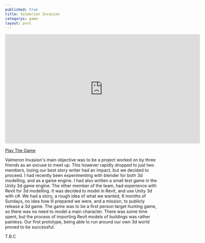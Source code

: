 ```yaml
---
published: true
title: Valmerion Invasion
categorys: game
layout: post
---
```



<iframe width="640" height="360" src="https://www.youtube.com/embed/fFoYqRnEels" frameborder="0" allowfullscreen></iframe>  

<a href="http://www.kongregate.com/games/Studio6Plus1/valmeron-invasion">Play The Game</a>  

Valmeron Invasion's main objective was to be a project worked on by three friends as an excuse to meet up. This however rapidly dropped to just two members, losing our best story writer had an impact, but we decided to proceed. I had recently been experimenting with blender for both 3d modelling, and as a game engine. I had also written a small test game in the Unity 3d game engine. The other member of the team, had experience with Revit for 3d modelling.  It was decided to model  in Revit, and use Unity 3d with c#.  We had a story, a rough idea of what we wanted, 6 months of Sundays, no idea how ill prepared we were, and a mission, to publicly release a 3d game.
	The game was to be a first person target hunting game, so there was no need to model a main character. There was some time spent, but the process of importing Revit models of buildings was rather painless. Our first prototype, being able to run around our own 3d world proved to be successful. 


T.B.C
